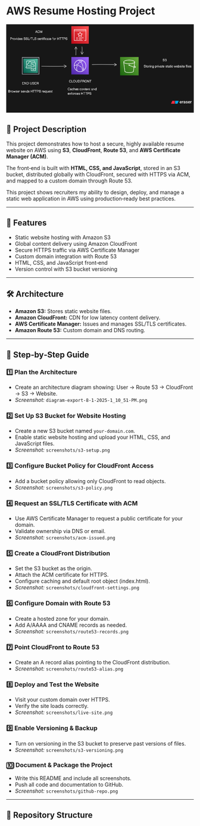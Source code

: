 # AWS Resume Hosting Project

![Architecture](diagram-export-8-1-2025-1_10_51-PM.png)

## 📌 Project Description
This project demonstrates how to host a secure, highly available resume website on AWS using **S3**, **CloudFront**, **Route 53**, and **AWS Certificate Manager (ACM)**.  

The front‑end is built with **HTML, CSS, and JavaScript**, stored in an S3 bucket, distributed globally with CloudFront, secured with HTTPS via ACM, and mapped to a custom domain through Route 53.  

This project shows recruiters my ability to design, deploy, and manage a static web application in AWS using production‑ready best practices.

---

## 🚀 Features
- Static website hosting with Amazon S3  
- Global content delivery using Amazon CloudFront  
- Secure HTTPS traffic via AWS Certificate Manager  
- Custom domain integration with Route 53  
- HTML, CSS, and JavaScript front‑end  
- Version control with S3 bucket versioning  

---

## 🛠️ Architecture
- **Amazon S3:** Stores static website files.  
- **Amazon CloudFront:** CDN for low latency content delivery.  
- **AWS Certificate Manager:** Issues and manages SSL/TLS certificates.  
- **Amazon Route 53:** Custom domain and DNS routing.  

---

## 📖 Step‑by‑Step Guide

### 1️⃣ Plan the Architecture
- Create an architecture diagram showing: User → Route 53 → CloudFront → S3 → Website.  
- *Screenshot:* `diagram-export-8-1-2025-1_10_51-PM.png`

### 2️⃣ Set Up S3 Bucket for Website Hosting
- Create a new S3 bucket named `your-domain.com`.
- Enable static website hosting and upload your HTML, CSS, and JavaScript files.  
- *Screenshot:* `screenshots/s3-setup.png`

### 3️⃣ Configure Bucket Policy for CloudFront Access
- Add a bucket policy allowing only CloudFront to read objects.  
- *Screenshot:* `screenshots/s3-policy.png`

### 4️⃣ Request an SSL/TLS Certificate with ACM
- Use AWS Certificate Manager to request a public certificate for your domain.  
- Validate ownership via DNS or email.  
- *Screenshot:* `screenshots/acm-issued.png`

### 5️⃣ Create a CloudFront Distribution
- Set the S3 bucket as the origin.
- Attach the ACM certificate for HTTPS.
- Configure caching and default root object (index.html).  
- *Screenshot:* `screenshots/cloudfront-settings.png`

### 6️⃣ Configure Domain with Route 53
- Create a hosted zone for your domain.
- Add A/AAAA and CNAME records as needed.  
- *Screenshot:* `screenshots/route53-records.png`

### 7️⃣ Point CloudFront to Route 53
- Create an A record alias pointing to the CloudFront distribution.  
- *Screenshot:* `screenshots/route53-alias.png`

### 8️⃣ Deploy and Test the Website
- Visit your custom domain over HTTPS.
- Verify the site loads correctly.  
- *Screenshot:* `screenshots/live-site.png`

### 9️⃣ Enable Versioning & Backup
- Turn on versioning in the S3 bucket to preserve past versions of files.  
- *Screenshot:* `screenshots/s3-versioning.png`

### 🔟 Document & Package the Project
- Write this README and include all screenshots.
- Push all code and documentation to GitHub.  
- *Screenshot:* `screenshots/github-repo.png`

---

## 📂 Repository Structure
